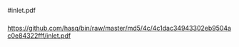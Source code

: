 #inlet.pdf

###

https://github.com/hasq/bin/raw/master/md5/4c/4c1dac34943302eb9504ac0e84322fff/inlet.pdf

